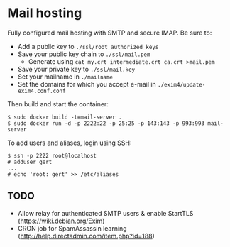 Mail hosting
============

Fully configured mail hosting with SMTP and secure IMAP. Be sure to:

 - Add a public key to `./ssl/root_authorized_keys`
 - Save your public key chain to `./ssl/mail.pem`
    - Generate using `cat my.crt intermediate.crt ca.crt >mail.pem`
 - Save your private key to `./ssl/mail.key`
 - Set your mailname in `./mailname`
 - Set the domains for which you accept e-mail in
   `./exim4/update-exim4.conf.conf`

Then build and start the container:

    $ sudo docker build -t=mail-server .
    $ sudo docker run -d -p 2222:22 -p 25:25 -p 143:143 -p 993:993 mail-server

To add users and aliases, login using SSH:

    $ ssh -p 2222 root@localhost
    # adduser gert
    ...
    # echo 'root: gert' >> /etc/aliases

TODO
----

 - Allow relay for authenticated SMTP users & enable StartTLS (https://wiki.debian.org/Exim)
 - CRON job for SpamAssassin learning (http://help.directadmin.com/item.php?id=188)
